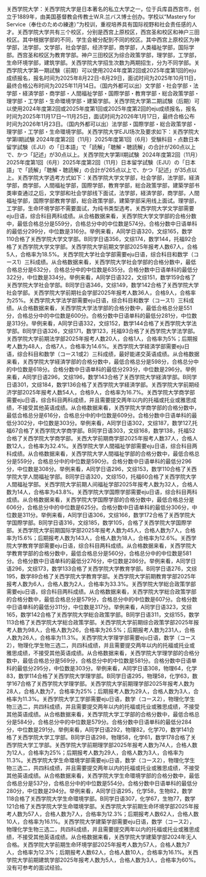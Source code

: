 关西学院大学：关西学院大学是日本著名的私立大学之一，位于兵库县西宫市，创立于1889年，由美国基督教会传教士W.R.兰バス博士创办。学校以“Mastery for Service（奉仕のための練達）”为校训，重视培养具有国际视野和社会责任感的人才。关西学院大学共有三个校区，分别是西宫上原校区，西宫圣和校区和神户三田校区。其中根据学部的不同，学生会被分配到不同的校区。其中西宫上原校区为神学部，法学部，文学部，社会学部，经济学部，商学部，人类福祉学部，国际学部。西宫圣和校区为教育学部。神户三田校区为综合政策学部，理学部，工学部，生命环境学部，建筑学部。关西学院大学招生次数为两期招生，分为不同学部。关西学院大学第一期試験（前期）可以使用2024年度第2回或2025年度第1回的eju成绩报名，报名时间为2025年8月22日-8月29日，面试时间为2025年10月11日，最终合格公布时间为2025年11月14日。（国内外都可以出）文学部・社会学部・法学部・経済学部・商学部・人間福祉学部・国際学部・教育学部・総合政策学部・理学部・工学部・生命環境学部・建築学部。关西学院大学第二期試験（后期）可以使用2024年度第2回或2025年度第1回或2025年度第2回的eju成绩报名，报名时间为2025年11月17日～11月25日，面试时间为2026年1月17日，最终合格公布时间为2026年1月23日。（国内外都可以出）法学部・国際学部・総合政策学部・理学部・工学部・生命環境学部。关西学院大学EJU场次及要求如下：关西学院大学第Ⅰ期試験 2024年度第2回（11月）2025年度第1回（6月）受験科目・点数日本留学試験（EJU）の「日本語」で「読解」「聴解・聴読解」の合計が260点以上で、かつ「記述」が30点以上。关西学院大学第Ⅱ期試験  2024年度第2回（11月）2025年度第1回（6月）2025年度第2回（11月）日本留学試験（EJU）の「日本語」で「読解」「聴解・聴読解」の合計が265点以上で、かつ「記述」が35点以上。关西学院大学选考方式如下：关西学院大学文学部，社会学部，法学部，経済学部，商学部，人間福祉学部，国際学部，教育学部，総合政策学部，建築学部书类审查通过之后，文学部和社会学部线下面试，法学部，経済学部，商学部，人間福祉学部，国際学部教育学部，総合政策学部，建築学部采用线上面试。理学部，工学部，生命环境学部不需要面试，为纯书类型选考。关西学院大学文学部需要eju日语，综合科目两科成绩。从合格数据来看，关西学院大学文学部的合格分数中，最低合格总分是559分，合格总分中的中位数是574分。合格分数中日语单科的最低分299分，中位数是316分。举例来看，A同学日语320，文综165，数学110合格了关西学院大学文学部。B同学日语356，文综174，数学144，托福92合格了关西学院大学文学部。关西学院大学前期文学部2025年报考人数67人，合格5人，合格率为18.5%。关西学院大学社会学部需要eju日语，综合科目和数学（コース1）三科成绩。从合格数据来看，关西学院大学社会学部的合格分数中，最低合格总分是632分，合格总分中的中位数是635分。合格分数中日语单科的最低分322分，中位数是334分。举例来看，A同学日语322，文综151，数学159合格了关西学院大学社会学部。B同学日语346，文综149，数学142合格了关西学院大学社会学部。关西学院大学前期社会学部2025年报考人数36人，合格9人，合格率为25%。关西学院大学法学部需要eju日语，综合科目和数学（コース1）三科成绩。从合格数据来看，关西学院大学法学部的合格分数中，最低合格总分是551分，合格总分中的中位数是600分。合格分数中日语单科的最低分281分，中位数是313分。举例来看，A同学日语332，文综152，数学144合格了关西学院大学法学部。B同学日语326，文综171，数学123，托福93合格了关西学院大学法学部。关西学院大学前期法学部2025年报考人数20人，合格1人，合格率为5%；后期报考人数为48人，合格7人，合格率为14.6%。关西学院大学経済学部需要eju日语，综合科目和数学（コース1或2）三科成绩，最好能递交英语成绩。从合格数据来看，关西学院大学経済学部的合格分数中，最低合格总分是598分，合格总分中的中位数是618分。合格分数中日语单科的最低分293分，中位数是296分。举例来看，A同学日语296，文综196，数学143合格了关西学院大学経済学部。B同学日语301，文综184，数学136合格了关西学院大学経済学部。关西学院大学前期经济学部2025年报考人数54人，合格9人，合格率为16.7%。关西学院大学商学部需要eju日语，综合科目两科成绩，并且需要提交两年以内的托福或托业或雅思成绩，不接受其他英语成绩。从合格数据来看，关西学院大学商学部的合格分数中，最低合格总分是616分，合格总分中的中位数是609分。合格分数中日语单科的最低分302分，中位数是303分。举例来看，A同学日语302，文综187，数学127,托福67合格了关西学院大学商学部。B同学日语303，文综168，数学138，托福52合格了关西学院大学商学部。关西大学前期商学部2025年报考人数37人，合格人数12人，合格率为32.4%。关西学院大学人間福祉学部需要eju日语，综合科目两科成绩。从合格数据来看，关西学院大学人間福祉学部的合格分数中，最低合格总分是559分，合格总分中的中位数是590分。合格分数中日语单科的最低分296分，中位数是308分。举例来看，A同学日语296，文综153，数学110合格了关西学院大学人間福祉学部。B同学日语320，文综150，托福60合格了关西学院大学人間福祉学部。关西学院大学前期人间福祉学部2025年报考人数为32人，合格人数为14人，合格率为43.8%。关西学院大学国際学部需要eju日语，综合科目两科成绩。从合格数据来看，关西学院大学国際学部的合格分数中，最低合格总分是606分，合格总分中的中位数是625分。合格分数中日语单科的最低分306分，中位数是311分。举例来看，A同学日语306，文综166，数学172合格了关西学院大学国際学部。B同学日语316，文综185，数学105，合格了关西学院大学国際学部。关西学院大学前期国际学部2025年报考人数为45人，合格人数为7人，合格率为15.6%；后期报考人数为143人，合格人数为18人，合格率为12.6%。关西学院大学教育学部需要eju日语，综合科目两科成绩。从合格数据来看，关西学院大学教育学部的合格分数中，最低合格总分是560分，合格总分中的中位数是581分。合格分数中日语单科的最低分276分，中位数是286分。举例来看，A同学日语296，文综173，数学133合格了关西学院大学教育学部。B同学日语276，文综195，数学89合格了关西学院大学教育学部。关西学院大学前期教育学部2025年报考人数为6人，合格人数为2人，合格率为33.3%。关西学院大学総合政策学部需要eju日语，综合科目两科成绩。从合格数据来看，关西学院大学総合政策学部的合格分数中，最低合格总分是579分，合格总分中的中位数是607分。合格分数中日语单科的最低分311分，中位数是317分。举例来看，A同学日语323，文综165，数学142合格了关西学院大学総合政策学部。B同学日语311，文综155，数学113合格了关西学院大学総合政策学部。关西学院大学前期综合政策学部2025年报考人数为98人，合格人数为26，合格率为26.5%；后期报考人数为231人，合格人数为26人，合格率为11.3%。关西学院大学理学部需要eju日语，数学（コース2），物理化学生物三选二，共四科成绩，并且需要提交两年以内的托福或托业或雅思成绩，不接受其他英语成绩。从合格数据来看，关西学院大学理学部的合格分数中，最低合格总分是569分，合格总分中的中位数是581分。合格分数中日语单科的最低分295分，中位数是303分。举例来看，A同学日语308，物理64，化学83，数学114合格了关西学院大学理学部。B同学日语295，物理58，化学63，数学167合格了关西学院大学理学部。关西学院大学前期理学部2025年报考人数为28人，合格人数为7，合格率为25%；后期报考人数为29人，合格人数为3人，合格率为11.3%。关西学院大学工学部需要eju日语，数学（コース2），物理化学生物三选二，共四科成绩，并且需要提交两年以内的托福或托业或雅思成绩，不接受其他英语成绩。从合格数据来看，关西学院大学工学部的合格分数中，最低合格总分是584分，合格总分中的中位数是579分。合格分数中日语单科的最低分284分，中位数是291分。举例来看，A同学日语292，物理82，化学70，数学141合格了关西学院大学工学部。B同学日语298，物理58，化学61，数学178合格了关西学院大学工学部。关西学院大学前期理学部2025年报考人数为74人，合格人数为12人，合格率为25%；后期报考人数为29人，合格人数为3人，合格率为11.3%。关西学院大学生命環境学部需要eju日语，数学（コース2），物理化学生物三选二，共四科成绩，并且需要提交两年以内的托福或托业或雅思成绩，不接受其他英语成绩。从合格数据来看，关西学院大学生命環境学部的合格分数中，最低合格总分是537分，合格总分中的中位数是554分。合格分数中日语单科的最低分280分，中位数是294分。举例来看，A同学日语295，化学58，生物82，数学118合格了关西学院大学生命環境学部。B同学日语307，化学67，生物77，数学121合格了关西学院大学生命環境学部。关西学院大学前期生命环境学部2025年报考人数为57人，合格人数为7人，合格率为12.3%；后期报考人数62人，合格人数10人，合格率为16.1%。关西学院大学建築学部需要eju日语，数学（コース2），物理化学生物三选二，共四科成绩，并且需要提交两年以内的托福或托业或雅思成绩，不接受其他英语成绩。从合格数据来看，关西学院大学建築学部2024年无人合格。关西学院大学前期生命环境学部2025年报考人数为57人，合格人数为7人，合格率为12.3%；后期报考人数62人，合格人数10人，合格率为16.1%。关西学院大学前期建筑学部2025年报考人数为5人，合格人数为3人，合格率为60%。没有可参考的面试经验。
